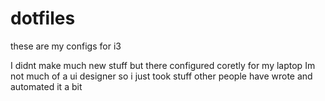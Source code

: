 # dotfiles

these are my configs for i3 

I didnt make much new stuff but there configured coretly for my laptop 
Im not much of a ui designer so i just took stuff other people have wrote and automated it a bit 
